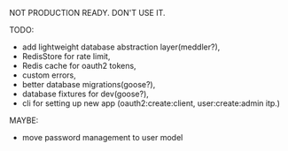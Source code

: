 NOT PRODUCTION READY. DON'T USE IT.

TODO:
 - add lightweight database abstraction layer(meddler?),
 - RedisStore for rate limit,
 - Redis cache for oauth2 tokens,
 - custom errors,
 - better database migrations(goose?),
 - database fixtures for dev(goose?),
 - cli for setting up new app (oauth2:create:client, user:create:admin itp.)

MAYBE:
 - move password management to user model
